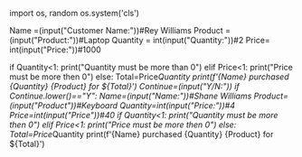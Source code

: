 import os, random
os.system('cls')

Name =(input("Customer Name:"))#Rey Williams
Product =(input("Product:"))#Laptop
Quantity = int(input("Quantity:"))#2
Price= int(input("Price:"))#1000

if Quantity<1:
    print("Quantity must be more than 0")
elif Price<1:
    print("Price must be more then 0")
else:
    Total=Price*Quantity
    print(f'{Name} purchased {Quantity} {Product} for ${Total}')
    Continue=(input("Y/N:"))
    if Continue.lower()=="Y":
        Name=(input("Name:"))#Shane Williams
        Product=(input("Product"))#Keyboard
        Quantity=int(input("Price:"))#4
        Price=int(input("Price"))#40
        if Quantity<1:
            print("Quantity must be more then 0")
        elif Price<1:
            print("Price must be more then 0")
        else:
            Total=Price*Quantity
            print(f'{Name} purchased {Quantity} {Product} for ${Total}')
          





